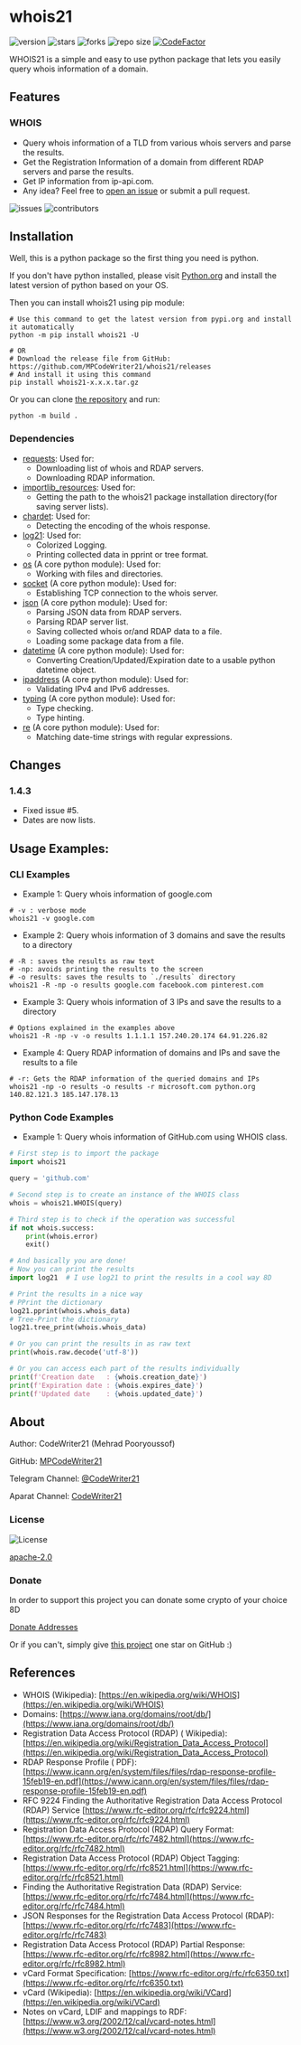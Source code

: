 whois21
=====

![version](https://img.shields.io/pypi/v/whois21)
![stars](https://img.shields.io/github/stars/MPCodeWriter21/whois21)
![forks](https://img.shields.io/github/forks/MPCodeWriter21/whois21)
![repo size](https://img.shields.io/github/repo-size/MPCodeWriter21/whois21)
[![CodeFactor](https://www.codefactor.io/repository/github/mpcodewriter21/whois21/badge)](https://www.codefactor.io/repository/github/mpcodewriter21/whois21)

WHOIS21 is a simple and easy to use python package that lets you easily query whois information of a
domain.

Features
--------

### WHOIS

+ Query whois information of a TLD from various whois servers and parse the results.
+ Get the Registration Information of a domain from different RDAP servers and parse the results.
+ Get IP information from ip-api.com.
+ Any idea? Feel free to [open an issue](https://github.com/MPCodeWriter21/whois21/issues) or submit
  a pull request.

![issues](https://img.shields.io/github/issues/MPCodeWriter21/whois21)
![contributors](https://img.shields.io/github/contributors/MPCodeWriter21/whois21)

Installation
------------

Well, this is a python package so the first thing you need is python.

If you don't have python installed, please visit [Python.org](https://python.org) and install the
latest version of python based on your OS.

Then you can install whois21 using pip module:

```shell
# Use this command to get the latest version from pypi.org and install it automatically
python -m pip install whois21 -U

# OR
# Download the release file from GitHub: https://github.com/MPCodeWriter21/whois21/releases
# And install it using this command
pip install whois21-x.x.x.tar.gz
```

Or you can clone [the repository](https://github.com/MPCodeWriter21/whois21) and run:

```shell
python -m build .
```

### Dependencies

+ [requests](https://requests.readthedocs.io/en/master/): Used for:
    - Downloading list of whois and RDAP servers.
    - Downloading RDAP information.
+ [importlib_resources](https://importlib-resources.readthedocs.io/en/latest/): Used for:
    - Getting the path to the whois21 package installation directory(for saving server lists).
+ [chardet](https://pypi.org/project/chardet/): Used for:
    - Detecting the encoding of the whois response.
+ [log21](https://github.com/MPCodeWriter21/log21): Used for:
    - Colorized Logging.
    - Printing collected data in pprint or tree format.
+ [os](https://docs.python.org/3/library/os.html) (A core python module): Used for:
    - Working with files and directories.
+ [socket](https://docs.python.org/3/library/socket.html) (A core python module): Used for:
    - Establishing TCP connection to the whois server.
+ [json](https://docs.python.org/3/library/json.html) (A core python module): Used for:
    - Parsing JSON data from RDAP servers.
    - Parsing RDAP server list.
    - Saving collected whois or/and RDAP data to a file.
    - Loading some package data from a file.
+ [datetime](https://docs.python.org/3/library/datetime.html) (A core python module): Used for:
    - Converting Creation/Updated/Expiration date to a usable python datetime object.
+ [ipaddress](https://docs.python.org/3/library/ipaddress.html) (A core python module): Used for:
    - Validating IPv4 and IPv6 addresses.
+ [typing](https://docs.python.org/3/library/typing.html) (A core python module): Used for:
    - Type checking.
    - Type hinting.
+ [re](https://docs.python.org/3/library/re.html) (A core python module): Used for:
    - Matching date-time strings with regular expressions.

Changes
-------

### 1.4.3

+ Fixed issue #5.
+ Dates are now lists.

Usage Examples:
---------------

### CLI Examples

+ Example 1: Query whois information of google.com

```shell
# -v : verbose mode
whois21 -v google.com
```

+ Example 2: Query whois information of 3 domains and save the results to a directory

```shell
# -R : saves the results as raw text
# -np: avoids printing the results to the screen
# -o results: saves the results to `./results` directory 
whois21 -R -np -o results google.com facebook.com pinterest.com
```

+ Example 3: Query whois information of 3 IPs and save the results to a directory

```shell
# Options explained in the examples above
whois21 -R -np -v -o results 1.1.1.1 157.240.20.174 64.91.226.82
```

+ Example 4: Query RDAP information of domains and IPs and save the results to a file

```shell
# -r: Gets the RDAP information of the queried domains and IPs
whois21 -np -o results -o results -r microsoft.com python.org 140.82.121.3 185.147.178.13
```

### Python Code Examples

+ Example 1: Query whois information of GitHub.com using WHOIS class.

```python
# First step is to import the package
import whois21

query = 'github.com'

# Second step is to create an instance of the WHOIS class
whois = whois21.WHOIS(query)

# Third step is to check if the operation was successful
if not whois.success:
    print(whois.error)
    exit()

# And basically you are done!
# Now you can print the results
import log21  # I use log21 to print the results in a cool way 8D

# Print the results in a nice way
# PPrint the dictionary
log21.pprint(whois.whois_data)
# Tree-Print the dictionary
log21.tree_print(whois.whois_data)

# Or you can print the results in as raw text
print(whois.raw.decode('utf-8'))

# Or you can access each part of the results individually
print(f'Creation date   : {whois.creation_date}')
print(f'Expiration date : {whois.expires_date}')
print(f'Updated date    : {whois.updated_date}')

```

About
-----
Author: CodeWriter21 (Mehrad Pooryoussof)

GitHub: [MPCodeWriter21](https://github.com/MPCodeWriter21)

Telegram Channel: [@CodeWriter21](https://t.me/CodeWriter21)

Aparat Channel: [CodeWriter21](https://www.aparat.com/CodeWriter21)

### License

![License](https://img.shields.io/github/license/MPCodeWriter21/whois21)

[apache-2.0](http://www.apache.org/licenses/LICENSE-2.0)

### Donate

In order to support this project you can donate some crypto of your choice 8D

[Donate Addresses](https://github.com/MPCodeWriter21/whois21/blob/master/DONATE.md)

Or if you can't, simply give [this project](https://github.com/MPCodeWriter21/whois21)
one star on GitHub :)

References
----------

+ WHOIS (Wikipedia): [https://en.wikipedia.org/wiki/WHOIS](https://en.wikipedia.org/wiki/WHOIS)
+ Domains: [https://www.iana.org/domains/root/db/](https://www.iana.org/domains/root/db/)
+ Registration Data Access Protocol (RDAP) (
  Wikipedia): [https://en.wikipedia.org/wiki/Registration_Data_Access_Protocol](https://en.wikipedia.org/wiki/Registration_Data_Access_Protocol)
+ RDAP Response Profile (
  PDF): [https://www.icann.org/en/system/files/files/rdap-response-profile-15feb19-en.pdf](https://www.icann.org/en/system/files/files/rdap-response-profile-15feb19-en.pdf)
+ RFC 9224 Finding the Authoritative Registration Data Access Protocol (RDAP) Service
  [https://www.rfc-editor.org/rfc/rfc9224.html](https://www.rfc-editor.org/rfc/rfc9224.html)
+ Registration Data Access Protocol (RDAP) Query
  Format: [https://www.rfc-editor.org/rfc/rfc7482.html](https://www.rfc-editor.org/rfc/rfc7482.html)
+ Registration Data Access Protocol (RDAP) Object
  Tagging: [https://www.rfc-editor.org/rfc/rfc8521.html](https://www.rfc-editor.org/rfc/rfc8521.html)
+ Finding the Authoritative Registration Data (RDAP)
  Service: [https://www.rfc-editor.org/rfc/rfc7484.html](https://www.rfc-editor.org/rfc/rfc7484.html)
+ JSON Responses for the Registration Data Access Protocol (RDAP):
  [https://www.rfc-editor.org/rfc/rfc7483](https://www.rfc-editor.org/rfc/rfc7483)
+ Registration Data Access Protocol (RDAP) Partial
  Response: [https://www.rfc-editor.org/rfc/rfc8982.html](https://www.rfc-editor.org/rfc/rfc8982.html)
+ vCard Format
  Specification: [https://www.rfc-editor.org/rfc/rfc6350.txt](https://www.rfc-editor.org/rfc/rfc6350.txt)
+ vCard (Wikipedia): [https://en.wikipedia.org/wiki/VCard](https://en.wikipedia.org/wiki/VCard)
+ Notes on vCard, LDIF and mappings to
  RDF: [https://www.w3.org/2002/12/cal/vcard-notes.html](https://www.w3.org/2002/12/cal/vcard-notes.html)
